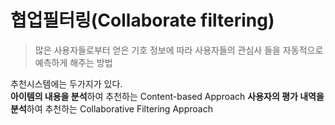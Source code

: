 협업필터링(Collaborate filtering)
===============================

>많은 사용자들로부터 얻은 기호 정보에 따라
> 사용자들의 관심사 들을 자동적으로 예측하게 해주는 방법 

추천시스템에는 두가지가 있다.  
**아이템의 내용을 분석**하여 추천하는 Content-based Approach  **사용자의 평가 내역을 분석**하여 추천하는 Collaborative Filtering Approach



